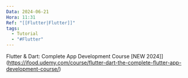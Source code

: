 ```yaml
---
Data: 2024-06-21
Hora: 11:31
Ref: "[[Flutter|Flutter]]"
tags:
  - Tutorial
  - "#Flutter"
---
```



Flutter & Dart: Complete App Development Course [NEW 2024]](https://ifood.udemy.com/course/flutter-dart-the-complete-flutter-app-development-course/)